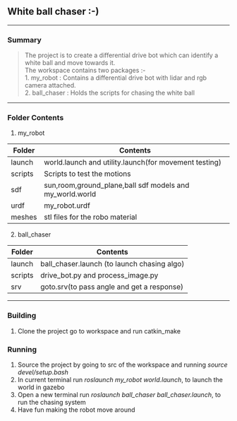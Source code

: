 ## **White ball chaser :-)**
---
### **Summary**
> The project is to create a differential drive bot which can identify a white ball and move towards it.\
> The workspace contains two packages :- \
	1. my_robot : Contains a differential drive bot with lidar and rgb camera attached.\
	2. ball_chaser : Holds the scripts for chasing the white ball
---
### **Folder Contents**
1. my_robot

| Folder      | Contents                                                |
| ----------- | ------------------------------------------------------- |
|   launch    | world.launch and utility.launch(for movement testing)   |
|   scripts   | Scripts to test the motions                             |
|   sdf       | sun,room,ground_plane,ball sdf models and my_world.world|
|   urdf      | my_robot.urdf                                           |
|   meshes    | stl files for the robo material                         |

2. ball_chaser

| Folder      | Contents                                                |
| ----------- | ------------------------------------------------------- |
|   launch    | ball_chaser.launch (to launch chasing algo)             |
|   scripts   | drive_bot.py and process_image.py                       |
|   srv       | goto.srv(to pass angle and get a response)              |

---
### **Building**
1. Clone the project go to workspace and run catkin_make
### **Running**
1. Source the project by going to src of the workspace and running *source devel/setup.bash*
2. In current terminal run *roslaunch my_robot world.launch*, to launch the world in gazebo
3. Open a new terminal run *roslaunch ball_chaser ball_chaser.launch*, to run the chasing system
4. Have fun making the robot move around

